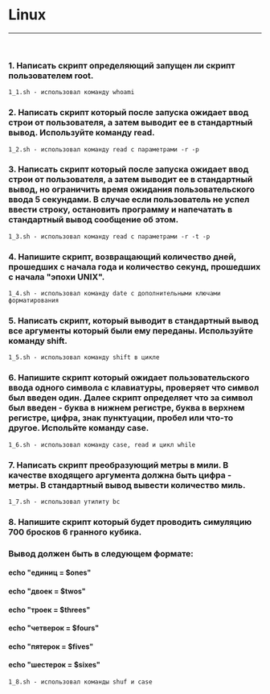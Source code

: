 # Linux
_______
&nbsp;
### 1. Написать скрипт определяющий запущен ли скрипт пользователем root.
    1_1.sh - использовал команду whoami
### 2. Написать скрипт который после запуска ожидает ввод строи от пользователя, а затем выводит ее в стандартный вывод. Используйте команду read.
    1_2.sh - использовал команду read с параметрами -r -p
### 3. Написать скрипт который после запуска ожидает ввод строи от пользователя, а затем выводит ее в стандартный вывод, но ограничить время ожидания пользовательского ввода 5 секундами. В случае если пользователь не успел ввести строку, остановить программу и напечатать в стандартный вывод сообщение об этом.
    1_3.sh - использовал команду read c параметрами -r -t -p
### 4. Напишите скрипт, возвращающий количество дней, прошедших с начала года и количество секунд, прошедших с начала "эпохи UNIX".
    1_4.sh - использовал команду date с дополнительными ключами форматирования
### 5. Написать скрипт, который выводит в стандартный вывод все аргументы который были ему переданы. Используйте команду shift.
    1_5.sh - использовал команду shift в цикле
### 6. Напишите скрипт который ожидает пользовательского ввода одного символа с клавиатуры, проверяет что символ был введен один. Далее скрипт определяет что за символ был введен - буква в нижнем регистре, буква в верхнем регистре, цифра, знак пунктуации, пробел или что-то другое. Испольйте команду case.
    1_6.sh - использовал команду case, read и цикл while
### 7. Написать скрипт преобразующий метры в мили. В качестве входящего аргумента должна быть цифра - метры. В стандартный вывод вывести количество миль.
    1_7.sh - использовал утилиту bc
### 8. Напишите скрипт который будет проводить симуляцию 700 бросков 6 гранного кубика.
### Вывод должен быть в следующем формате:
####    echo "единиц   =   $ones"
####    echo "двоек    =   $twos"
####    echo "троек    =   $threes"
####    echo "четверок =   $fours"
####    echo "пятерок  =   $fives"
####    echo "шестерок =   $sixes"
    1_8.sh - использовал команды shuf и case
